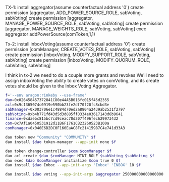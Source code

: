 TX-1:
    install aggregator(assume counterfactual address '0')
    create permission [aggregator, ADD_POWER_SOURCE_ROLE, sabVoting, sabVoting]
    create permission [aggregator, MANAGE_POWER_SOURCE_ROLE, sabVoting, sabVoting]
    create permission [aggregator, MANAGE_WEIGHTS_ROLE, sabVoting, sabVoting]
    exec aggregator addPowerSource(comToken,1,1)

Tx-2:
    install inboxVoting(assume counterfactual address '0')
    create permission [comManager, CREATE_VOTES_ROLE, sabVoting, sabVoting]
    create permission [inboxVoting, MODIFY_SUPPORT_ROLE, sabVoting, sabVoting]
    create permission [inboxVoting, MODIFY_QUORUM_ROLE, sabVoting, sabVoting]

I think in tx-2 we need to do a couple more grants and revokes
We'll need to assign inboxVoting the ability to create votes on comVoting, and its create votes should be given to the Inbox Voting Aggregator.

```bash
f='--env aragon:rinkeby --use-frame'
dao=0x026458457372841C80e44A5B016fc015f45d2355
acl=0x9c1365074c0919e590bb23fe2df70f20fc8cbd3e
sabManager=0x003706e1c4884d70ed2a8804a2439ab2531f2797
sabVoting=0xb4b771fd43d5d3d885ff8334e03617143d6b9641
finance=0xdaebc815bc7cd9ceac70d207f496fec629973432
com=0x7Af1a0450531912d11B6F1761CB23260523B100a
comManager=0x040E6D2DC0F160EaAC8Fc21415987C4e741d33A3
```

```bash
dao token new "Community" "COMMUNITY" $f
dao install $dao token-manager --app-init none $f

dao token change-controller $com $comManager $f
dao acl create $dao $comManager MINT_ROLE $sabVoting $sabVoting $f
dao exec $dao $comManager initialize $com true 0 $f
dao install $dao Inboc --app-init-args 'Inbox' 'INBOX' 18 $f

dao install $dao voting --app-init-args $aggregator 250000000000000000 10000000000000000 86400 $f
```